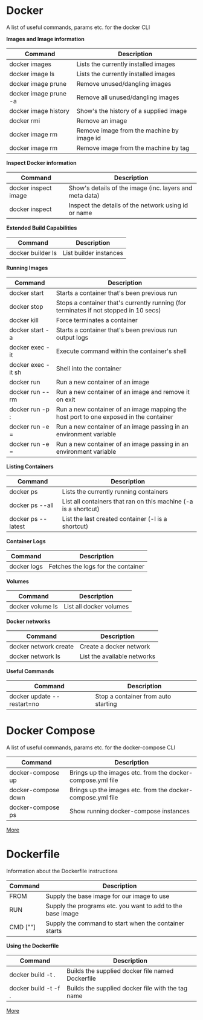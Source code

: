 # Docker

A list of useful commands, params etc. for the docker CLI

**Images and Image information** 

| Command | Description |
|---------|-------------|
| docker images | Lists the currently installed images |
| docker image ls | Lists the currently installed images |
| docker image prune | Remove unused/dangling images |
| docker image prune -a | Remove all unused/dangling images |
| docker image history <image-name> | Show's the history of a supplied image |
| docker rmi <image-name> | Remove an image |
| docker image rm <image> | Remove image from the machine by image id |
| docker image rm <tag> | Remove image from the machine by tag |

**Inspect Docker information**

| Command | Description |
|---------|-------------|
| docker inspect image <image-name> | Show's details of the image (inc. layers and meta data) |
| docker inspect <network> | Inspect the details of the network using id or name |


**Extended Build Capabilities** 

| Command | Description |
|---------|-------------|
| docker builder ls | List builder instances |

**Running Images** 

| Command | Description |
|---------|-------------|
| docker start <container-id> | Starts a container that's been previous run |
| docker stop <container-id> | Stops a container that's currently running (for terminates if not stopped in 10 secs) |
| docker kill <container-id> | Force terminates a container |
| docker start -a <container-id> | Starts a container that's been previous run output logs |
| docker exec -it <container-id> <command> | Execute command within the container's shell |
| docker exec -it <container-id> sh | Shell into the container |
| docker run <container-id> | Run a new container of an image |
| docker run --rm <container-id> | Run a new container of an image and remove it on exit |
| docker run -p <host-port>:<container-port> <container-id> | Run a new container of an image mapping the host port to one exposed in the container |
| docker run -e <env-varirable>=<value> | Run a new container of an image passing in an environment variable |
| docker run -e <env-varirable>=<value> | Run a new container of an image passing in an environment variable |


**Listing Containers**

| Command | Description |
|---------|-------------|
| docker ps | Lists the currently running containers |
| docker ps --all | List all containers that ran on this machine (-a is a shortcut) |
| docker ps --latest | List the last created container (-l is a shortcut) |

**Container Logs**

| Command | Description |
|---------|-------------|
| docker logs <containe-id> | Fetches the logs for the container |


**Volumes** 

| Command | Description |
|---------|-------------|
| docker volume ls | List all docker volumes |


**Docker networks** 

| Command | Description |
|---------|-------------|
| docker network create <name> | Create a docker network |
| docker network ls | List the available networks |


**Useful Commands** 

| Command | Description |
|---------|-------------|
| docker update --restart=no <container-name> | Stop a container from auto starting |


# Docker Compose

A list of useful commands, params etc. for the docker-compose CLI

| Command | Description |
|---------|-------------|
| docker-compose up | Brings up the images etc. from the docker-compose.yml file |
| docker-compose down | Brings up the images etc. from the docker-compose.yml file |
| docker-compose ps | Show running docker-compose instances |

[More](more-dockercompose.md)

# Dockerfile

Information about the Dockerfile instructions

| Command | Description |
|---------|-------------|
| FROM <base-image> | Supply the base image for our image to use |
| RUN <commands> | Supply the programs etc. you want to add to the base image |
| CMD ["<command>"] | Supply the command to start when the container starts |

**Using the Dockerfile**

| Command | Description |
|---------|-------------|
| docker build -t <tag-name>  . | Builds the supplied docker file named Dockerfile |
| docker build -t <tag-name> -f <docker-filename> . | Builds the supplied docker file with the tag name |

[More](more-dockerfile.md)
